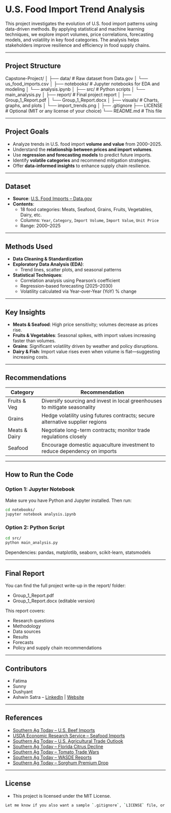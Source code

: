 # U.S. Food Import Trend Analysis

This project investigates the evolution of U.S. food import patterns using data-driven methods. By applying statistical and machine learning techniques, we explore import volumes, price correlations, forecasting models, and volatility in key food categories. The analysis helps stakeholders improve resilience and efficiency in food supply chains.

---

## Project Structure

Capstone-Project/
│
├── data/ # Raw dataset from Data.gov
│ └── us_food_imports.csv
│
├── notebooks/ # Jupyter notebooks for EDA and modeling
│ └── analysis.ipynb
│
├── src/ # Python scripts
│ └── main_analysis.py
│
├── report/ # Final project report
│ ├── Group_1_Report.pdf
│ └── Group_1_Report.docx
│
├── visuals/ # Charts, graphs, and plots
│ └── import_trends.png
│
├── .gitignore
├── LICENSE # Optional (MIT or any license of your choice)
└── README.md # This file


---

## Project Goals

- Analyze trends in U.S. food import **volume and value** from 2000–2025.
- Understand the **relationship between prices and import volumes**.
- Use **regression and forecasting models** to predict future imports.
- Identify **volatile categories** and recommend mitigation strategies.
- Offer **data-informed insights** to enhance supply chain resilience.

---

## Dataset

- **Source**: [U.S. Food Imports – Data.gov](https://www.data.gov/)
- **Contents**:
  - 18 food categories: Meats, Seafood, Grains, Fruits, Vegetables, Dairy, etc.
  - Columns: `Year`, `Category`, `Import Volume`, `Import Value`, `Unit Price`
  - Range: 2000–2025

---

## Methods Used

- **Data Cleaning & Standardization**
- **Exploratory Data Analysis (EDA)**:
  - Trend lines, scatter plots, and seasonal patterns
- **Statistical Techniques**:
  - Correlation analysis using Pearson’s coefficient
  - Regression-based forecasting (2025–2030)
  - Volatility calculated via Year-over-Year (YoY) % change

---

## Key Insights

- **Meats & Seafood**: High price sensitivity; volumes decrease as prices rise.
- **Fruits & Vegetables**: Seasonal spikes, with import values increasing faster than volumes.
- **Grains**: Significant volatility driven by weather and policy disruptions.
- **Dairy & Fish**: Import value rises even when volume is flat—suggesting increasing costs.

---

## Recommendations

| Category        | Recommendation                                                                 |
|----------------|----------------------------------------------------------------------------------|
| Fruits & Veg    | Diversify sourcing and invest in local greenhouses to mitigate seasonality     |
| Grains          | Hedge volatility using futures contracts; secure alternative supplier regions   |
| Meats & Dairy   | Negotiate long-term contracts; monitor trade regulations closely               |
| Seafood         | Encourage domestic aquaculture investment to reduce dependency on imports      |

---

## How to Run the Code

### Option 1: Jupyter Notebook
Make sure you have Python and Jupyter installed. Then run:

```bash
cd notebooks/
jupyter notebook analysis.ipynb
```

### Option 2: Python Script
```bash
cd src/
python main_analysis.py
```

Dependencies: pandas, matplotlib, seaborn, scikit-learn, statsmodels

---

## Final Report

You can find the full project write-up in the report/ folder:
- Group_1_Report.pdf
- Group_1_Report.docx (editable version)

This report covers:
- Research questions
- Methodology
- Data sources
- Results
- Forecasts
- Policy and supply chain recommendations

---

## Contributors
- Fatima
- Sunny
- Dushyant
- Ashwin Satra – [LinkedIn](https://www.linkedin.com/in/ashwin-satra) | [Website](https://www.ashwinsatra.com)

---

## References

- [Southern Ag Today – U.S. Beef Imports](https://southernagtoday.org/2024/08/27/u-s-beef-imports-a-quick-look-at-recent-trends/)
- [USDA Economic Research Service – Seafood Imports](https://www.ers.usda.gov/amber-waves/2024/may/u-s-seafood-imports-expand-as-domestic-aquaculture-industry-repositions-itself)
- [Southern Ag Today – U.S. Agricultural Trade Outlook](https://southernagtoday.org/2025/01/09/2025-u-s-agricultural-trade-outlook-navigating-uncertainty-amid-policy-shifts)
- [Southern Ag Today – Florida Citrus Decline](https://southernagtoday.org/2024/01/05/citrus-greening-hurricanes-and-the-decline-of-the-florida-citrus-industry)
- [Southern Ag Today – Tomato Trade Wars](https://southernagtoday.org/2025/05/01/tomato-trade-wars-how-the-suspension-agreement-with-mexico-shapes-the-u-s-market)
- [Southern Ag Today – WASDE Reports](https://southernagtoday.org/2024/05/13/may-wasde-projects-higher-supplies-and-lower-prices-again-in-2024)
- [Southern Ag Today – Sorghum Premium Drop](https://southernagtoday.org/2025/01/22/export-challenges-drive-down-sorghum-premiums)

---

## License
- This project is licensed under the MIT License.

```bash
Let me know if you also want a sample `.gitignore`, `LICENSE` file, or Python starter script to go with this.
```
